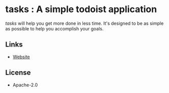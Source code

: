 # **tasks** : A simple todoist application

_tasks_ will help you get more done in less time.
It's designed to be as simple as possible to help you
accomplish your goals.

## Links

- [Website](https://mrinjamul.github.io/tasks/)

## License

- Apache-2.0
